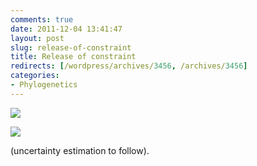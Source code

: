 ```yaml
---
comments: true
date: 2011-12-04 13:41:47
layout: post
slug: release-of-constraint
title: Release of constraint
redirects: [/wordpress/archives/3456, /archives/3456]
categories:
- Phylogenetics
---
```






![]( http://farm8.staticflickr.com/7157/6453857531_80d64da193_o.png )


![]( http://farm8.staticflickr.com/7004/6453857285_50d6a67275_o.png )




(uncertainty estimation to follow).




